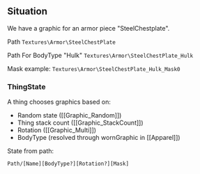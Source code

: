 
## Situation

We have a graphic for an armor piece "SteelChestplate".

Path
`Textures\Armor\SteelChestPlate`

Path For BodyType "Hulk"
`Textures\Armor\SteelChestPlate_Hulk`

Mask example:
`Textures\Armor\SteelChestPlate_Hulk_Mask0`

### ThingState

A thing chooses graphics based on: 
- Random state ([[Graphic_Random]])
- Thing stack count ([[Graphic_StackCount]])
- Rotation ([[Graphic_Multi]])
- BodyType (resolved through wornGraphic in [[Apparel]])


State from path:

`Path/[Name][BodyType?][Rotation?][Mask]`
